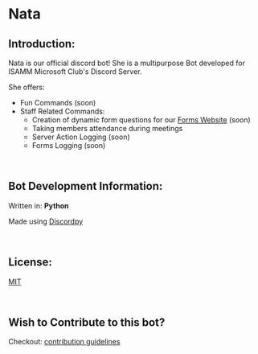 # Nata
<!-- image here -->
<!-- <hr> -->

##  Introduction:
Nata is our official discord bot!
She is a multipurpose Bot developed for ISAMM Microsoft Club's Discord Server.

She offers:
- Fun Commands (soon)
- Staff Related Commands:
	 - Creation of dynamic form questions for our [Forms Website](https://github.com/ISAMM-Microsoft-Club/forms) (soon)
	- Taking members attendance during meetings
	- Server Action Logging (soon)
	- Forms Logging (soon)


<br>


## Bot Development Information:
Written in: **Python**

Made using  [Discordpy](https://github.com/Rapptz/discord.py)

<br>


## License:

[MIT](https://opensource.org/licenses/MIT)

<br>


## Wish to Contribute to this bot? 
Checkout: <a href="">[contribution guidelines]()</a>